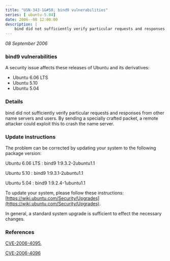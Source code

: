 ```yaml
---
title: "USN-343-1&#58; bind9 vulnerabilities"
series: [ ubuntu-5.04]
date: 2006--08 12:00:00
description: |
    bind did not sufficiently verify particular requests and responses from other name servers and users. By sending a specially crafted packet, a remote attacker could exploit this to crash the name server.
--- 
```

 
 

*08 September 2006*

### bind9 vulnerabilities

A security issue affects these releases of Ubuntu and its derivatives:

* Ubuntu 6.06 LTS
* Ubuntu 5.10
* Ubuntu 5.04

### Details

bind did not sufficiently verify particular requests and responses from other name servers and users. By sending a specially crafted packet, a remote attacker could exploit this to crash the name server.

### Update instructions

The problem can be corrected by updating your system to the following package version:

Ubuntu 6.06 LTS
 : bind9 <span>1:9.3.2-2ubuntu1.1</span>

Ubuntu 5.10
 : bind9 <span>1:9.3.1-2ubuntu1.1</span>

Ubuntu 5.04
 : bind9 <span>1:9.2.4-1ubuntu1.1</span>

To update your system, please follow these instructions: [https://wiki.ubuntu.com/Security/Upgrades](https://wiki.ubuntu.com/Security/Upgrades).

In general, a standard system upgrade is sufficient to effect the necessary changes.

### References

 
 [CVE-2006-4095](http://people.ubuntu.com/~ubuntu-security/cve/CVE-2006-4095), 

 [CVE-2006-4096](http://people.ubuntu.com/~ubuntu-security/cve/CVE-2006-4096)
 


